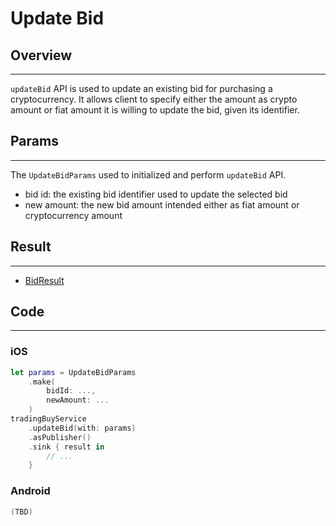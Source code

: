 # Update Bid

## Overview
---
`updateBid` API is used to update an existing bid for purchasing a cryptocurrency. It allows client to specify either the amount as crypto amount or fiat amount it is willing to update the bid, given its identifier.

## Params
---
The `UpdateBidParams` used to initialized and perform `updateBid` API.

- bid id: the existing bid identifier used to update the selected bid
- new amount: the new bid amount intended either as fiat amount or cryptocurrency amount

## Result
---
- [BidResult](BidResult.md)

## Code
---
### iOS
```swift
let params = UpdateBidParams
    .make(
        bidId: ..., 
        newAmount: ...
    )
tradingBuyService
    .updateBid(with: params)
    .asPublisher()
    .sink { result in
        // ...
    }
```

### Android
```kotlin
(TBD)
```